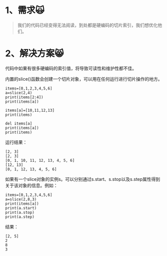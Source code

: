# 1、需求🙀

> 我们的代码已经变得无法阅读，到处都是硬编码的切片索引，我们想优化他们。

# 2、解决方案😸

代码中如果有很多硬编码的索引值，将导致可读性和维护性都不佳。

内置的slice\(\)函数会创建一个切片对象，可以用在任何运行进行切片操作的地方。

```
items=[0,1,2,3,4,5,6]
a=slice(2,4)
print(items[2:4])
print(items[a])

items[a]=[10,11,12,13]
print(items)

del items[a]
print(items[a])
print(items)
```

运行结果：

```
[2, 3]
[2, 3]
[0, 1, 10, 11, 12, 13, 4, 5, 6]
[12, 13]
[0, 1, 12, 13, 4, 5, 6]
```

如果有一个slice对象的实例s。可以分别通过s.start、s.stop以及s.step属性得到关于该对象的信息。例如：

```
items=[0,1,2,3,4,5,6]
a=slice(2,8,3)
print(items[a])
print(a.start)
print(a.stop)
print(a.step)
```

结果：

```
[2, 5]
2
8
3
```



